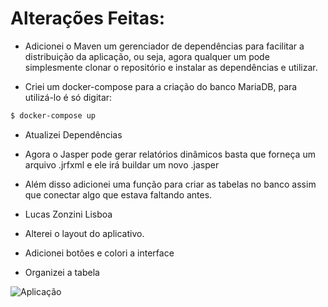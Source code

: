 # Alterações Feitas:
- Adicionei o Maven um gerenciador de dependências para facilitar a distribuição da aplicação, ou seja, agora qualquer um pode simplesmente clonar o repositório e instalar as dependências e utilizar.

- Criei um docker-compose para a criação do banco MariaDB, para utilizá-lo é só digitar:

```bash
$ docker-compose up
```

- Atualizei Dependências

- Agora o Jasper pode gerar relatórios dinâmicos basta que forneça um arquivo .jrfxml e ele irá buildar um novo .jasper

- Além disso adicionei uma função para criar as tabelas no banco assim que conectar algo que estava faltando antes.

- Lucas Zonzini Lisboa

- Alterei o layout do aplicativo.

- Adicionei botões e colori a interface

- Organizei a tabela

<img src="https://i.imgur.com/o6y18Vk.png" alt="Aplicação">
